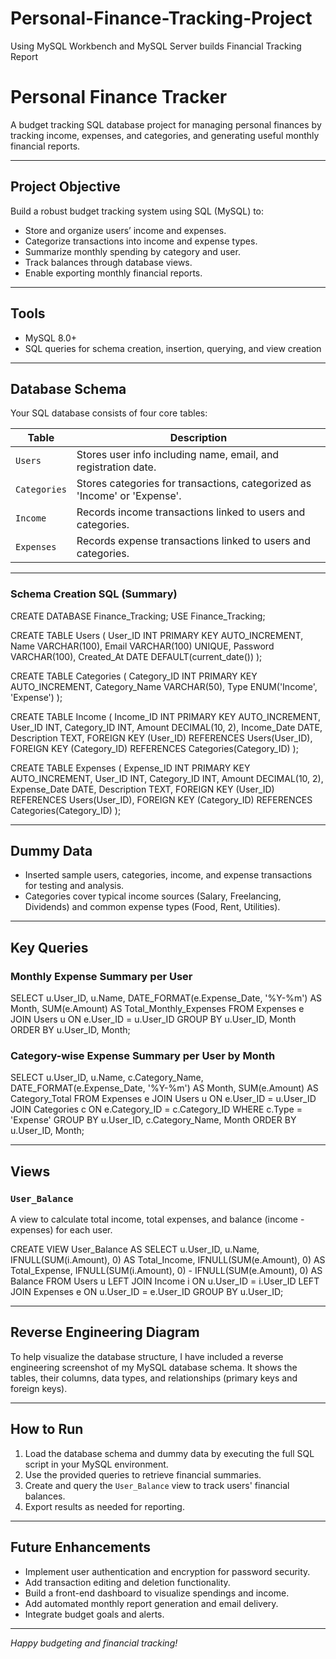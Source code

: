 # Personal-Finance-Tracking-Project
Using MySQL Workbench and MySQL Server builds Financial Tracking Report

# Personal Finance Tracker

A budget tracking SQL database project for managing personal finances by tracking income, expenses, and categories, and generating useful monthly financial reports.

---

## Project Objective

Build a robust budget tracking system using SQL (MySQL) to:
- Store and organize users’ income and expenses.
- Categorize transactions into income and expense types.
- Summarize monthly spending by category and user.
- Track balances through database views.
- Enable exporting monthly financial reports.

---

## Tools

- MySQL 8.0+
- SQL queries for schema creation, insertion, querying, and view creation

---

## Database Schema

Your SQL database consists of four core tables:

| Table      | Description                              |
|------------|------------------------------------------|
| `Users`     | Stores user info including name, email, and registration date. |
| `Categories`| Stores categories for transactions, categorized as 'Income' or 'Expense'. |
| `Income`    | Records income transactions linked to users and categories. |
| `Expenses`  | Records expense transactions linked to users and categories. |

---

### Schema Creation SQL (Summary)

CREATE DATABASE Finance_Tracking;
USE Finance_Tracking;

CREATE TABLE Users (
User_ID INT PRIMARY KEY AUTO_INCREMENT,
Name VARCHAR(100),
Email VARCHAR(100) UNIQUE,
Password VARCHAR(100),
Created_At DATE DEFAULT(current_date())
);

CREATE TABLE Categories (
Category_ID INT PRIMARY KEY AUTO_INCREMENT,
Category_Name VARCHAR(50),
Type ENUM('Income', 'Expense')
);

CREATE TABLE Income (
Income_ID INT PRIMARY KEY AUTO_INCREMENT,
User_ID INT,
Category_ID INT,
Amount DECIMAL(10, 2),
Income_Date DATE,
Description TEXT,
FOREIGN KEY (User_ID) REFERENCES Users(User_ID),
FOREIGN KEY (Category_ID) REFERENCES Categories(Category_ID)
);

CREATE TABLE Expenses (
Expense_ID INT PRIMARY KEY AUTO_INCREMENT,
User_ID INT,
Category_ID INT,
Amount DECIMAL(10, 2),
Expense_Date DATE,
Description TEXT,
FOREIGN KEY (User_ID) REFERENCES Users(User_ID),
FOREIGN KEY (Category_ID) REFERENCES Categories(Category_ID)
);


---

## Dummy Data

- Inserted sample users, categories, income, and expense transactions for testing and analysis.
- Categories cover typical income sources (Salary, Freelancing, Dividends) and common expense types (Food, Rent, Utilities).

---

## Key Queries

### Monthly Expense Summary per User

SELECT
u.User_ID,
u.Name,
DATE_FORMAT(e.Expense_Date, '%Y-%m') AS Month,
SUM(e.Amount) AS Total_Monthly_Expenses
FROM Expenses e
JOIN Users u ON e.User_ID = u.User_ID
GROUP BY u.User_ID, Month
ORDER BY u.User_ID, Month;


### Category-wise Expense Summary per User by Month

SELECT
u.User_ID,
u.Name,
c.Category_Name,
DATE_FORMAT(e.Expense_Date, '%Y-%m') AS Month,
SUM(e.Amount) AS Category_Total
FROM Expenses e
JOIN Users u ON e.User_ID = u.User_ID
JOIN Categories c ON e.Category_ID = c.Category_ID
WHERE c.Type = 'Expense'
GROUP BY u.User_ID, c.Category_Name, Month
ORDER BY u.User_ID, Month;


---

## Views

### `User_Balance`

A view to calculate total income, total expenses, and balance (income - expenses) for each user.

CREATE VIEW User_Balance AS
SELECT
u.User_ID,
u.Name,
IFNULL(SUM(i.Amount), 0) AS Total_Income,
IFNULL(SUM(e.Amount), 0) AS Total_Expense,
IFNULL(SUM(i.Amount), 0) - IFNULL(SUM(e.Amount), 0) AS Balance
FROM Users u
LEFT JOIN Income i ON u.User_ID = i.User_ID
LEFT JOIN Expenses e ON u.User_ID = e.User_ID
GROUP BY u.User_ID;


---

## Reverse Engineering Diagram

To help visualize the database structure, I have included a reverse engineering screenshot of my MySQL database schema. It shows the tables, their columns, data types, and relationships (primary keys and foreign keys).


---

## How to Run

1. Load the database schema and dummy data by executing the full SQL script in your MySQL environment.
2. Use the provided queries to retrieve financial summaries.
3. Create and query the `User_Balance` view to track users' financial balances.
4. Export results as needed for reporting.

---

## Future Enhancements

- Implement user authentication and encryption for password security.
- Add transaction editing and deletion functionality.
- Build a front-end dashboard to visualize spendings and income.
- Add automated monthly report generation and email delivery.
- Integrate budget goals and alerts.

---

*Happy budgeting and financial tracking!*
